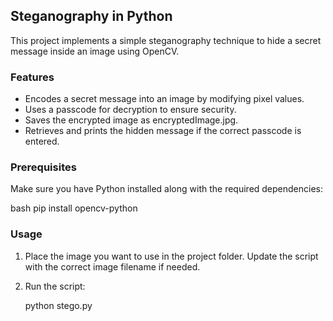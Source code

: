 ## Steganography in Python  

This project implements a simple steganography technique to hide a secret message inside an image using OpenCV.  

### Features  

- Encodes a secret message into an image by modifying pixel values.  
- Uses a passcode for decryption to ensure security.  
- Saves the encrypted image as encryptedImage.jpg.  
- Retrieves and prints the hidden message if the correct passcode is entered.  

### Prerequisites  

Make sure you have Python installed along with the required dependencies:  

bash
pip install opencv-python


### Usage  

1. Place the image you want to use in the project folder. Update the script with the correct image filename if needed.  
2. Run the script:  

  
   python stego.py
     
